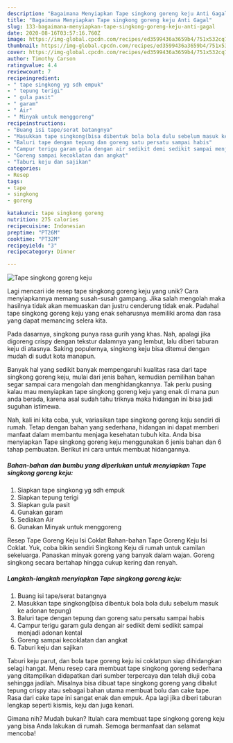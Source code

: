 ```yaml
---
description: "Bagaimana Menyiapkan Tape singkong goreng keju Anti Gagal"
title: "Bagaimana Menyiapkan Tape singkong goreng keju Anti Gagal"
slug: 133-bagaimana-menyiapkan-tape-singkong-goreng-keju-anti-gagal
date: 2020-08-16T03:57:16.760Z
image: https://img-global.cpcdn.com/recipes/ed3599436a3659b4/751x532cq70/tape-singkong-goreng-keju-foto-resep-utama.jpg
thumbnail: https://img-global.cpcdn.com/recipes/ed3599436a3659b4/751x532cq70/tape-singkong-goreng-keju-foto-resep-utama.jpg
cover: https://img-global.cpcdn.com/recipes/ed3599436a3659b4/751x532cq70/tape-singkong-goreng-keju-foto-resep-utama.jpg
author: Timothy Carson
ratingvalue: 4.4
reviewcount: 7
recipeingredient:
- " tape singkong yg sdh empuk"
- " tepung terigi"
- " gula pasit"
- " garam"
- " Air"
- " Minyak untuk menggoreng"
recipeinstructions:
- "Buang isi tape/serat batangnya"
- "Masukkan tape singkong(bisa dibentuk bola bola dulu sebelum masuk ke adonan tepung)"
- "Baluri tape dengan tepung dan goreng satu persatu sampai habis"
- "Campur terigu garam gula dengan air sedikit demi sedikit sampai menjadi adonan kental"
- "Goreng sampai kecoklatan dan angkat"
- "Taburi keju dan sajikan"
categories:
- Resep
tags:
- tape
- singkong
- goreng

katakunci: tape singkong goreng 
nutrition: 275 calories
recipecuisine: Indonesian
preptime: "PT26M"
cooktime: "PT32M"
recipeyield: "3"
recipecategory: Dinner

---
```



![Tape singkong goreng keju](https://img-global.cpcdn.com/recipes/ed3599436a3659b4/751x532cq70/tape-singkong-goreng-keju-foto-resep-utama.jpg)

Lagi mencari ide resep tape singkong goreng keju yang unik? Cara menyiapkannya memang susah-susah gampang. Jika salah mengolah maka hasilnya tidak akan memuaskan dan justru cenderung tidak enak. Padahal tape singkong goreng keju yang enak seharusnya memiliki aroma dan rasa yang dapat memancing selera kita.

Pada dasarnya, singkong punya rasa gurih yang khas. Nah, apalagi jika digoreng crispy dengan tekstur dalamnya yang lembut, lalu diberi taburan keju di atasnya. Saking populernya, singkong keju bisa ditemui dengan mudah di sudut kota manapun.

Banyak hal yang sedikit banyak mempengaruhi kualitas rasa dari tape singkong goreng keju, mulai dari jenis bahan, kemudian pemilihan bahan segar sampai cara mengolah dan menghidangkannya. Tak perlu pusing kalau mau menyiapkan tape singkong goreng keju yang enak di mana pun anda berada, karena asal sudah tahu triknya maka hidangan ini bisa jadi suguhan istimewa.


Nah, kali ini kita coba, yuk, variasikan tape singkong goreng keju sendiri di rumah. Tetap dengan bahan yang sederhana, hidangan ini dapat memberi manfaat dalam membantu menjaga kesehatan tubuh kita. Anda bisa menyiapkan Tape singkong goreng keju menggunakan 6 jenis bahan dan 6 tahap pembuatan. Berikut ini cara untuk membuat hidangannya.

<!--inarticleads1-->

##### Bahan-bahan dan bumbu yang diperlukan untuk menyiapkan Tape singkong goreng keju:

1. Siapkan  tape singkong yg sdh empuk
1. Siapkan  tepung terigi
1. Siapkan  gula pasit
1. Gunakan  garam
1. Sediakan  Air
1. Gunakan  Minyak untuk menggoreng


Resep Tape Goreng Keju Isi Coklat Bahan-bahan Tape Goreng Keju Isi Coklat. Yuk, coba bikin sendiri Singkong Keju di rumah untuk camilan sekeluarga. Panaskan minyak goreng yang banyak dalam wajan. Goreng singkong secara bertahap hingga cukup kering dan renyah. 

<!--inarticleads2-->

##### Langkah-langkah menyiapkan Tape singkong goreng keju:

1. Buang isi tape/serat batangnya
1. Masukkan tape singkong(bisa dibentuk bola bola dulu sebelum masuk ke adonan tepung)
1. Baluri tape dengan tepung dan goreng satu persatu sampai habis
1. Campur terigu garam gula dengan air sedikit demi sedikit sampai menjadi adonan kental
1. Goreng sampai kecoklatan dan angkat
1. Taburi keju dan sajikan


Taburi keju parut, dan bola tape goreng keju isi coklatpun siap dihidangkan selagi hangat. Menu resep cara membuat tape singkong goreng sederhana yang ditampilkan didapatkan dari sumber terpercaya dan telah diuji coba sehingga jadilah. Misalnya bisa dibuat tape singkong goreng yang dibalut tepung crispy atau sebagai bahan utama membuat bolu dan cake tape. Rasa dari cake tape ini sangat enak dan empuk. Apa lagi jika diberi taburan lengkap seperti kismis, keju dan juga kenari. 

Gimana nih? Mudah bukan? Itulah cara membuat tape singkong goreng keju yang bisa Anda lakukan di rumah. Semoga bermanfaat dan selamat mencoba!
